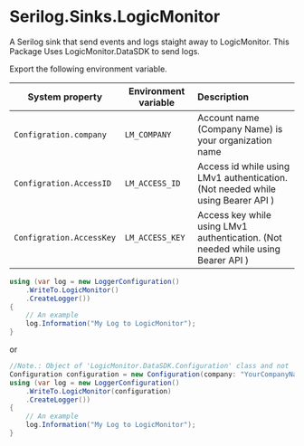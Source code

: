 # Serilog.Sinks.LogicMonitor

A Serilog sink that send events and logs staight away to LogicMonitor.
This Package Uses LogicMonitor.DataSDK to send logs.

Export the following environment variable.

 System property   |      Environment variable      |  Description |
|----------|-------------|:------|
| `Configration.company` |  `LM_COMPANY` |  Account name (Company Name) is your organization name |
| `Configration.AccessID` |  `LM_ACCESS_ID` |  Access id while using LMv1 authentication. (Not needed while using Bearer API )  |
| `Configration.AccessKey` |  `LM_ACCESS_KEY` |    Access key while using LMv1 authentication. (Not needed while using Bearer API ) |

```csharp
using (var log = new LoggerConfiguration()
    .WriteTo.LogicMonitor()
    .CreateLogger())
{    
    // An example
    log.Information("My Log to LogicMonitor");
}
```

or 

```csharp
//Note.: Object of 'LogicMonitor.DataSDK.Configuration' class and not 'Serilog.Configuration'
Configuration configuration = new Configuration(company: "YourCompanyName", accessID: "LM_ACCESS_ID", accessKey: "LM_ACCESS_ID");
using (var log = new LoggerConfiguration()
    .WriteTo.LogicMonitor(configuration)
    .CreateLogger())
{    
    // An example
    log.Information("My Log to LogicMonitor");
}
```

